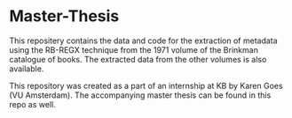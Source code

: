 # Master-Thesis
This repositery contains the data and code for the extraction of metadata using the RB-REGX technique from the 1971 volume of the Brinkman catalogue of books. The extracted data from the other volumes is also available.

This repository was created as a part of an internship at KB by Karen Goes (VU Amsterdam). The accompanying master thesis can be found in this repo as well.
